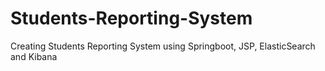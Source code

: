 # Students-Reporting-System
Creating Students Reporting System using Springboot, JSP, ElasticSearch and Kibana
